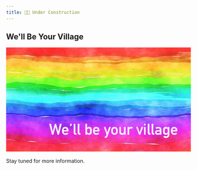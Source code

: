 ```yaml
---
title: 🏳️‍🌈 Under Construction
---
```


## We'll Be Your Village

![we'll be your village](resources/rainbow-banner.jpeg)

Stay tuned for more information.
